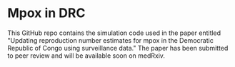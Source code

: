 # Mpox in DRC

This GitHub repo contains the simulation code used in the paper entitled "Updating reproduction number estimates for mpox in the Democratic Republic of Congo using surveillance data." The paper has been submitted to peer review and will be available soon on medRxiv. 
